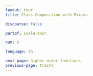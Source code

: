 ```yaml
---
layout: tour
title: Class Composition with Mixins

discourse: false

partof: scala-tour

num: 6

language: th

next-page: higher-order-functions
previous-page: traits
---
```

